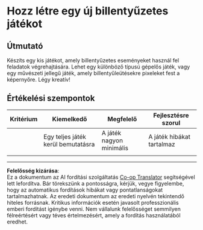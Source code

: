 <!--
CO_OP_TRANSLATOR_METADATA:
{
  "original_hash": "de5384c118e15e4d1d0eaa00fc01b112",
  "translation_date": "2025-08-28T04:28:30+00:00",
  "source_file": "4-typing-game/typing-game/assignment.md",
  "language_code": "hu"
}
-->
# Hozz létre egy új billentyűzetes játékot

## Útmutató

Készíts egy kis játékot, amely billentyűzetes eseményeket használ fel feladatok végrehajtására. Lehet egy különböző típusú gépelős játék, vagy egy művészeti jellegű játék, amely billentyűleütésekre pixeleket fest a képernyőre. Légy kreatív!

## Értékelési szempontok

| Kritérium | Kiemelkedő              | Megfelelő                | Fejlesztésre szorul |
| --------- | ----------------------- | ------------------------ | ------------------- |
|           | Egy teljes játék kerül bemutatásra | A játék nagyon minimális | A játék hibákat tartalmaz |
|           |                         |                          |                     |

---

**Felelősség kizárása**:  
Ez a dokumentum az AI fordítási szolgáltatás [Co-op Translator](https://github.com/Azure/co-op-translator) segítségével lett lefordítva. Bár törekszünk a pontosságra, kérjük, vegye figyelembe, hogy az automatikus fordítások hibákat vagy pontatlanságokat tartalmazhatnak. Az eredeti dokumentum az eredeti nyelvén tekintendő hiteles forrásnak. Kritikus információk esetén javasolt professzionális emberi fordítást igénybe venni. Nem vállalunk felelősséget semmilyen félreértésért vagy téves értelmezésért, amely a fordítás használatából eredhet.